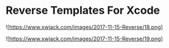 # Reverse Templates For Xcode

![https://www.xwjack.com/images/2017-11-15-Reverse/18.png]


![https://www.xwjack.com/images/2017-11-15-Reverse/19.png]

